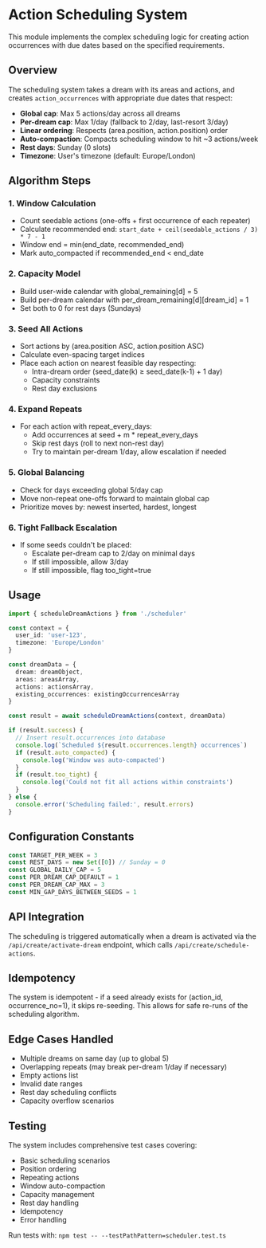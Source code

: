 # Action Scheduling System

This module implements the complex scheduling logic for creating action occurrences with due dates based on the specified requirements.

## Overview

The scheduling system takes a dream with its areas and actions, and creates `action_occurrences` with appropriate due dates that respect:

- **Global cap**: Max 5 actions/day across all dreams
- **Per-dream cap**: Max 1/day (fallback to 2/day, last-resort 3/day)
- **Linear ordering**: Respects (area.position, action.position) order
- **Auto-compaction**: Compacts scheduling window to hit ~3 actions/week
- **Rest days**: Sunday (0 slots)
- **Timezone**: User's timezone (default: Europe/London)

## Algorithm Steps

### 1. Window Calculation
- Count seedable actions (one-offs + first occurrence of each repeater)
- Calculate recommended end: `start_date + ceil(seedable_actions / 3) * 7 - 1`
- Window end = min(end_date, recommended_end)
- Mark auto_compacted if recommended_end < end_date

### 2. Capacity Model
- Build user-wide calendar with global_remaining[d] = 5
- Build per-dream calendar with per_dream_remaining[d][dream_id] = 1
- Set both to 0 for rest days (Sundays)

### 3. Seed All Actions
- Sort actions by (area.position ASC, action.position ASC)
- Calculate even-spacing target indices
- Place each action on nearest feasible day respecting:
  - Intra-dream order (seed_date(k) ≥ seed_date(k-1) + 1 day)
  - Capacity constraints
  - Rest day exclusions

### 4. Expand Repeats
- For each action with repeat_every_days:
  - Add occurrences at seed + m * repeat_every_days
  - Skip rest days (roll to next non-rest day)
  - Try to maintain per-dream 1/day, allow escalation if needed

### 5. Global Balancing
- Check for days exceeding global 5/day cap
- Move non-repeat one-offs forward to maintain global cap
- Prioritize moves by: newest inserted, hardest, longest

### 6. Tight Fallback Escalation
- If some seeds couldn't be placed:
  - Escalate per-dream cap to 2/day on minimal days
  - If still impossible, allow 3/day
  - If still impossible, flag too_tight=true

## Usage

```typescript
import { scheduleDreamActions } from './scheduler'

const context = {
  user_id: 'user-123',
  timezone: 'Europe/London'
}

const dreamData = {
  dream: dreamObject,
  areas: areasArray,
  actions: actionsArray,
  existing_occurrences: existingOccurrencesArray
}

const result = await scheduleDreamActions(context, dreamData)

if (result.success) {
  // Insert result.occurrences into database
  console.log(`Scheduled ${result.occurrences.length} occurrences`)
  if (result.auto_compacted) {
    console.log('Window was auto-compacted')
  }
  if (result.too_tight) {
    console.log('Could not fit all actions within constraints')
  }
} else {
  console.error('Scheduling failed:', result.errors)
}
```

## Configuration Constants

```typescript
const TARGET_PER_WEEK = 3
const REST_DAYS = new Set([0]) // Sunday = 0
const GLOBAL_DAILY_CAP = 5
const PER_DREAM_CAP_DEFAULT = 1
const PER_DREAM_CAP_MAX = 3
const MIN_GAP_DAYS_BETWEEN_SEEDS = 1
```

## API Integration

The scheduling is triggered automatically when a dream is activated via the `/api/create/activate-dream` endpoint, which calls `/api/create/schedule-actions`.

## Idempotency

The system is idempotent - if a seed already exists for (action_id, occurrence_no=1), it skips re-seeding. This allows for safe re-runs of the scheduling algorithm.

## Edge Cases Handled

- Multiple dreams on same day (up to global 5)
- Overlapping repeats (may break per-dream 1/day if necessary)
- Empty actions list
- Invalid date ranges
- Rest day scheduling conflicts
- Capacity overflow scenarios

## Testing

The system includes comprehensive test cases covering:
- Basic scheduling scenarios
- Position ordering
- Repeating actions
- Window auto-compaction
- Capacity management
- Rest day handling
- Idempotency
- Error handling

Run tests with: `npm test -- --testPathPattern=scheduler.test.ts`
